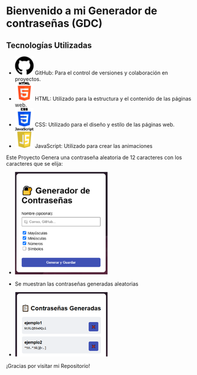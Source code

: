 # Bienvenido a mi Generador de contraseñas (GDC)

## Tecnologías Utilizadas

- <img src="skills/github.png" alt="GitHub" width="50"> GitHub: Para el control de versiones y colaboración en proyectos.
- <img src="skills/html.png" alt="Html" width="50"> HTML: Utilizado para la estructura y el contenido de las páginas web.
- <img src="skills/css-3.png" alt="CSS" width="50"> CSS: Utilizado para el diseño y estilo de las páginas web.
- <img src="skills/javascript.png" alt="JavaScript" width="50"> JavaScript: Utilizado para crear las animaciones


Este Proyecto Genera una contraseña aleatoria de 12 caracteres con los caracteres que se elija:
- <img src="imagenes/generador.PNG" alt="generador" width="250">

- Se muestran las contraseñas generadas aleatorias
- <img src="imagenes/guardadas.PNG" alt="generador" width="250">



¡Gracias por visitar mi Repositorio!
